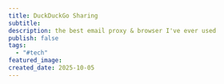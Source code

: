 ```yaml
---
title: DuckDuckGo Sharing
subtitle:
description: the best email proxy & browser I've ever used
publish: false
tags:
  - "#tech"
featured_image:
created_date: 2025-10-05
---
```

